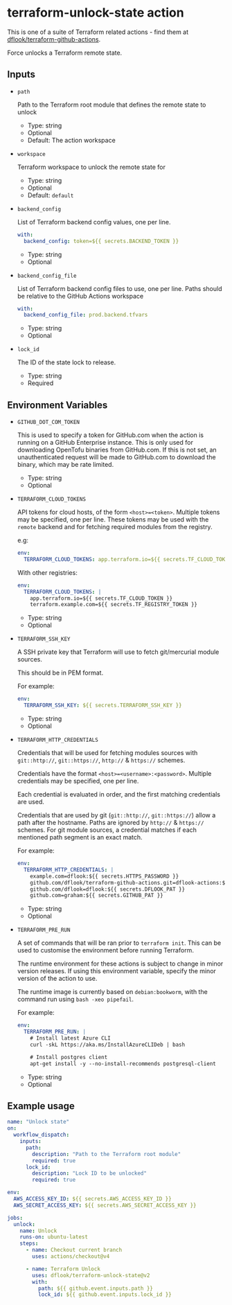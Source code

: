 # terraform-unlock-state action

This is one of a suite of Terraform related actions - find them at [dflook/terraform-github-actions](https://github.com/dflook/terraform-github-actions).

Force unlocks a Terraform remote state.

## Inputs

* `path`

  Path to the Terraform root module that defines the remote state to unlock

  - Type: string
  - Optional
  - Default: The action workspace

* `workspace`

  Terraform workspace to unlock the remote state for

  - Type: string
  - Optional
  - Default: `default`

* `backend_config`

  List of Terraform backend config values, one per line.

  ```yaml
  with:
    backend_config: token=${{ secrets.BACKEND_TOKEN }}
  ```

  - Type: string
  - Optional

* `backend_config_file`

  List of Terraform backend config files to use, one per line.
  Paths should be relative to the GitHub Actions workspace

  ```yaml
  with:
    backend_config_file: prod.backend.tfvars
  ```

  - Type: string
  - Optional

* `lock_id`

  The ID of the state lock to release.

  - Type: string
  - Required

## Environment Variables

* `GITHUB_DOT_COM_TOKEN`

  This is used to specify a token for GitHub.com when the action is running on a GitHub Enterprise instance.
  This is only used for downloading OpenTofu binaries from GitHub.com.
  If this is not set, an unauthenticated request will be made to GitHub.com to download the binary, which may be rate limited.

  - Type: string
  - Optional

* `TERRAFORM_CLOUD_TOKENS`

  API tokens for cloud hosts, of the form `<host>=<token>`. Multiple tokens may be specified, one per line.
  These tokens may be used with the `remote` backend and for fetching required modules from the registry.

  e.g:

  ```yaml
  env:
    TERRAFORM_CLOUD_TOKENS: app.terraform.io=${{ secrets.TF_CLOUD_TOKEN }}
  ```

  With other registries:

  ```yaml
  env:
    TERRAFORM_CLOUD_TOKENS: |
      app.terraform.io=${{ secrets.TF_CLOUD_TOKEN }}
      terraform.example.com=${{ secrets.TF_REGISTRY_TOKEN }}
  ```

  - Type: string
  - Optional

* `TERRAFORM_SSH_KEY`

  A SSH private key that Terraform will use to fetch git/mercurial module sources.

  This should be in PEM format.

  For example:

  ```yaml
  env:
    TERRAFORM_SSH_KEY: ${{ secrets.TERRAFORM_SSH_KEY }}
  ```

  - Type: string
  - Optional

* `TERRAFORM_HTTP_CREDENTIALS`

  Credentials that will be used for fetching modules sources with `git::http://`, `git::https://`, `http://` & `https://` schemes.

  Credentials have the format `<host>=<username>:<password>`. Multiple credentials may be specified, one per line.

  Each credential is evaluated in order, and the first matching credentials are used.

  Credentials that are used by git (`git::http://`, `git::https://`) allow a path after the hostname.
  Paths are ignored by `http://` & `https://` schemes.
  For git module sources, a credential matches if each mentioned path segment is an exact match.

  For example:

  ```yaml
  env:
    TERRAFORM_HTTP_CREDENTIALS: |
      example.com=dflook:${{ secrets.HTTPS_PASSWORD }}
      github.com/dflook/terraform-github-actions.git=dflook-actions:${{ secrets.ACTIONS_PAT }}
      github.com/dflook=dflook:${{ secrets.DFLOOK_PAT }}
      github.com=graham:${{ secrets.GITHUB_PAT }}  
  ```

  - Type: string
  - Optional

* `TERRAFORM_PRE_RUN`

  A set of commands that will be ran prior to `terraform init`. This can be used to customise the environment before running Terraform.

  The runtime environment for these actions is subject to change in minor version releases. If using this environment variable, specify the minor version of the action to use.

  The runtime image is currently based on `debian:bookworm`, with the command run using `bash -xeo pipefail`.

  For example:

  ```yaml
  env:
    TERRAFORM_PRE_RUN: |
      # Install latest Azure CLI
      curl -skL https://aka.ms/InstallAzureCLIDeb | bash

      # Install postgres client
      apt-get install -y --no-install-recommends postgresql-client
  ```

  - Type: string
  - Optional

## Example usage

```yaml
name: "Unlock state"
on:
  workflow_dispatch:
    inputs:
      path:
        description: "Path to the Terraform root module"
        required: true
      lock_id:
        description: "Lock ID to be unlocked"
        required: true

env:
  AWS_ACCESS_KEY_ID: ${{ secrets.AWS_ACCESS_KEY_ID }}
  AWS_SECRET_ACCESS_KEY: ${{ secrets.AWS_SECRET_ACCESS_KEY }}

jobs:
  unlock:
    name: Unlock
    runs-on: ubuntu-latest
    steps:
      - name: Checkout current branch
        uses: actions/checkout@v4

      - name: Terraform Unlock
        uses: dflook/terraform-unlock-state@v2
        with:
          path: ${{ github.event.inputs.path }}
          lock_id: ${{ github.event.inputs.lock_id }}
```
